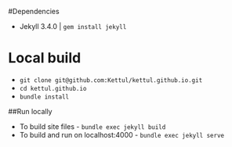 #Dependencies
  - Jekyll 3.4.0 | `gem install jekyll`

# Local build
  - `git clone git@github.com:Kettul/kettul.github.io.git`
  - `cd kettul.github.io`
  - `bundle install`

  ##Run locally

  - To build site files - `bundle exec jekyll build`
  - To build and run on localhost:4000 - `bundle exec jekyll serve`